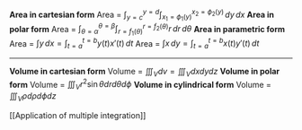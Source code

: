 **Area in cartesian form**
Area = $\int _{y=c}^{y=d}\int _{x_{1}=\phi_{1}(y)}^{x_{2}=\phi_{2}(y)}\, dy \, dx$
**Area in polar form**
Area = $\int _{\theta=\alpha}^{\theta=\beta}\int _{r=f_{1}(\theta)}^{r=f_{2}(\theta)}r \, dr \, d\theta$
**Area in parametric form**
Area = $\int y \, dx = \int _{t=a}^{t=b}y(t)x'(t) \, dt$
Area = $\int x \, dy = \int _{t=a}^{t=b} x(t) y'(t) \, dt$
****
**Volume in cartesian form**
Volume = $\iiint_{V}dv=\iiint_{V}dxdydz$
**Volume in polar form**
Volume = $\iiint_{V}r^2\sin \theta dr d\theta d\phi$
**Volume in cylindrical form**
Volume = $\iiint_{V}\rho d\rho d\phi dz$

[[Application of multiple integration]]